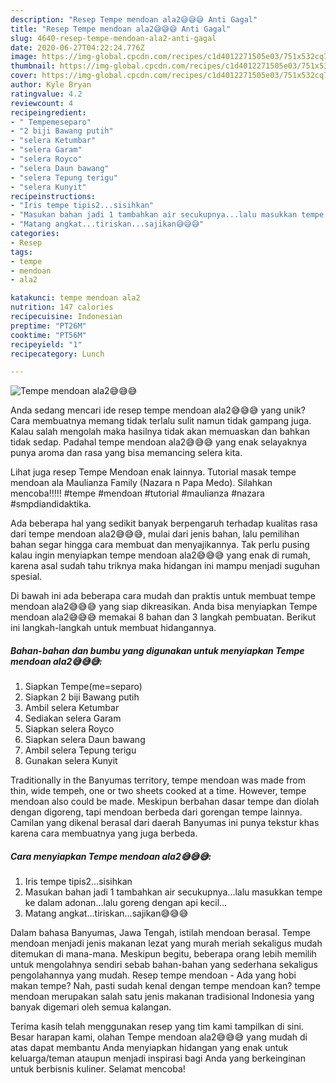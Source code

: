 ```yaml
---
description: "Resep Tempe mendoan ala2😅😅😅 Anti Gagal"
title: "Resep Tempe mendoan ala2😅😅😅 Anti Gagal"
slug: 4640-resep-tempe-mendoan-ala2-anti-gagal
date: 2020-06-27T04:22:24.776Z
image: https://img-global.cpcdn.com/recipes/c1d4012271505e03/751x532cq70/tempe-mendoan-ala2😅😅😅-foto-resep-utama.jpg
thumbnail: https://img-global.cpcdn.com/recipes/c1d4012271505e03/751x532cq70/tempe-mendoan-ala2😅😅😅-foto-resep-utama.jpg
cover: https://img-global.cpcdn.com/recipes/c1d4012271505e03/751x532cq70/tempe-mendoan-ala2😅😅😅-foto-resep-utama.jpg
author: Kyle Bryan
ratingvalue: 4.2
reviewcount: 4
recipeingredient:
- " Tempemeseparo"
- "2 biji Bawang putih"
- "selera Ketumbar"
- "selera Garam"
- "selera Royco"
- "selera Daun bawang"
- "selera Tepung terigu"
- "selera Kunyit"
recipeinstructions:
- "Iris tempe tipis2...sisihkan"
- "Masukan bahan jadi 1 tambahkan air secukupnya...lalu masukkan tempe ke dalam adonan...lalu goreng dengan api kecil..."
- "Matang angkat...tiriskan...sajikan😅😅😅"
categories:
- Resep
tags:
- tempe
- mendoan
- ala2

katakunci: tempe mendoan ala2 
nutrition: 147 calories
recipecuisine: Indonesian
preptime: "PT26M"
cooktime: "PT56M"
recipeyield: "1"
recipecategory: Lunch

---
```



![Tempe mendoan ala2😅😅😅](https://img-global.cpcdn.com/recipes/c1d4012271505e03/751x532cq70/tempe-mendoan-ala2😅😅😅-foto-resep-utama.jpg)

Anda sedang mencari ide resep tempe mendoan ala2😅😅😅 yang unik? Cara membuatnya memang tidak terlalu sulit namun tidak gampang juga. Kalau salah mengolah maka hasilnya tidak akan memuaskan dan bahkan tidak sedap. Padahal tempe mendoan ala2😅😅😅 yang enak selayaknya punya aroma dan rasa yang bisa memancing selera kita.

Lihat juga resep Tempe Mendoan enak lainnya. Tutorial masak tempe mendoan ala Maulianza Family (Nazara n Papa Medo). Silahkan mencoba!!!!! #tempe #mendoan #tutorial #maulianza #nazara #smpdiandidaktika.

Ada beberapa hal yang sedikit banyak berpengaruh terhadap kualitas rasa dari tempe mendoan ala2😅😅😅, mulai dari jenis bahan, lalu pemilihan bahan segar hingga cara membuat dan menyajikannya. Tak perlu pusing kalau ingin menyiapkan tempe mendoan ala2😅😅😅 yang enak di rumah, karena asal sudah tahu triknya maka hidangan ini mampu menjadi suguhan spesial.


Di bawah ini ada beberapa cara mudah dan praktis untuk membuat tempe mendoan ala2😅😅😅 yang siap dikreasikan. Anda bisa menyiapkan Tempe mendoan ala2😅😅😅 memakai 8 bahan dan 3 langkah pembuatan. Berikut ini langkah-langkah untuk membuat hidangannya.

<!--inarticleads1-->

##### Bahan-bahan dan bumbu yang digunakan untuk menyiapkan Tempe mendoan ala2😅😅😅:

1. Siapkan  Tempe(me=separo)
1. Siapkan 2 biji Bawang putih
1. Ambil selera Ketumbar
1. Sediakan selera Garam
1. Siapkan selera Royco
1. Siapkan selera Daun bawang
1. Ambil selera Tepung terigu
1. Gunakan selera Kunyit


Traditionally in the Banyumas territory, tempe mendoan was made from thin, wide tempeh, one or two sheets cooked at a time. However, tempe mendoan also could be made. Meskipun berbahan dasar tempe dan diolah dengan digoreng, tapi mendoan berbeda dari gorengan tempe lainnya. Camilan yang dikenal berasal dari daerah Banyumas ini punya tekstur khas karena cara membuatnya yang juga berbeda. 

<!--inarticleads2-->

##### Cara menyiapkan Tempe mendoan ala2😅😅😅:

1. Iris tempe tipis2...sisihkan
1. Masukan bahan jadi 1 tambahkan air secukupnya...lalu masukkan tempe ke dalam adonan...lalu goreng dengan api kecil...
1. Matang angkat...tiriskan...sajikan😅😅😅


Dalam bahasa Banyumas, Jawa Tengah, istilah mendoan berasal. Tempe mendoan menjadi jenis makanan lezat yang murah meriah sekaligus mudah ditemukan di mana-mana. Meskipun begitu, beberapa orang lebih memilih untuk mengolahnya sendiri sebab bahan-bahan yang sederhana sekaligus pengolahannya yang mudah. Resep tempe mendoan - Ada yang hobi makan tempe? Nah, pasti sudah kenal dengan tempe mendoan kan? tempe mendoan merupakan salah satu jenis makanan tradisional Indonesia yang banyak digemari oleh semua kalangan. 

Terima kasih telah menggunakan resep yang tim kami tampilkan di sini. Besar harapan kami, olahan Tempe mendoan ala2😅😅😅 yang mudah di atas dapat membantu Anda menyiapkan hidangan yang enak untuk keluarga/teman ataupun menjadi inspirasi bagi Anda yang berkeinginan untuk berbisnis kuliner. Selamat mencoba!
